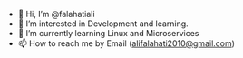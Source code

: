 - 👋 Hi, I’m @falahatiali
- 👀 I’m interested in Development and learning. 
- 🌱 I’m currently learning Linux and Microservices
- 📫 How to reach me by Email (alifalahati2010@gmail.com)

<!---
falahatiali/falahatiali is a ✨ special ✨ repository because its `README.md` (this file) appears on your GitHub profile.
You can click the Preview link to take a look at your changes.
--->
